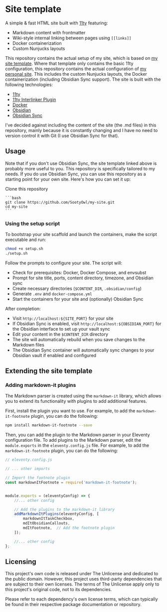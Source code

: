# Site template

A simple & fast HTML site built with [11ty](https://www.11ty.dev/) featuring:

- Markdown content with frontmatter
- Wiki-style internal linking between pages using `[[links]]`
- Docker containerization
- Custom Nunjucks layouts

This repository contains the actual setup of my site, which is based on [my site template](https://github.com/SootyOwl/site-template). Where that template only contains the basic 11ty configuration, this repository contains the actual configuration of [my personal site](https://hyperfox.tyto.cc). This includes the custom Nunjucks layouts, the Docker containerization (including Obsidian Sync support). The site is built with the following technologies:

- [11ty](https://www.11ty.dev/)
- [11ty Interlinker Plugin](https://github.com/photogabble/eleventy-plugin-interlinker)
- [Docker](https://www.docker.com/)
- [Obsidian](https://obsidian.md/)
- [Obsidian Sync](https://obsidian.md/sync)

I've decided against including the content of the site (the .md files) in this repository, mainly because it is constantly changing and I have no need to version control it with Git (I use Obsidian Sync for that).

## Usage

Note that if you don't use Obsidian Sync, the site template linked above is probably more useful to you. This repository is specifically tailored to my needs. If you do use Obsidian Sync, you can use this repository as a starting point for your own site. Here's how you can set it up:

Clone this repository

    ```bash
    git clone https://github.com/SootyOwl/my-site.git
    cd my-site
    ```

### Using the setup script

To bootstrap your site scaffold and launch the containers, make the script executable and run:

```bash
chmod +x setup.sh
./setup.sh
```

Follow the prompts to configure your site. The script will:

- Check for prerequisites: Docker, Docker Compose, and envsubst
- Prompt for site title, ports, content directory, timezone, and Obsidian sync
- Create necessary directories (`$CONTENT_DIR`, `.obsidian/config`)
- Generate `.env` and `docker-compose.yml`
- Start the containers for your site and (optionally) Obsidian Sync

After completion:

- Visit `http://localhost:${SITE_PORT}` for your site
- If Obsidian Sync is enabled, visit `http://localhost:${OBSIDIAN_PORT}` for the Obsidian interface to set up your vault sync
- Edit your content in the `$CONTENT_DIR` directory
- The site will automatically rebuild when you save changes to the Markdown files
- The Obsidian Sync container will automatically sync changes to your Obsidian vault if enabled and configured 

## Extending the site template

### Adding markdown-it plugins

The Markdown parser is created using the `markdown-it` library, which allows you to extend its functionality with plugins to add additional features.

First, install the plugin you want to use. For example, to add the `markdown-it-footnote` plugin, you can do the following:

```bash
npm install markdown-it-footnote --save
```

Then, you can add the plugin to the Markdown parser in your Eleventy configuration file. To add plugins to the Markdown parser, edit the `module.exports` in the `eleventy.config.js` file. For example, to add the `markdown-it-footnote` plugin, you can do the following:

```javascript
// eleventy.config.js

// ... other imports

// Import the footnote plugin
const markdownItFootnote = require('markdown-it-footnote');


module.exports = (eleventyConfig) => {
    //... other config

    // Add the plugins to the markdown-it library
    addMarkdownItPlugins(eleventyConfig, [
        markdownItTaskCheckbox,
        mdItObsidianCallouts,
        mdItFootnote,  // Add the footnote plugin
    ]);

    //... other config
};
```

## Licensing

This project's own code is released under The Unlicense and dedicated to the public domain. However, this project uses third-party dependencies that are subject to their own licenses. The terms of The Unlicense apply only to this project's original code, not to its dependencies.

Please refer to each dependency's own license terms, which can typically be found in their respective package documentation or repository.
